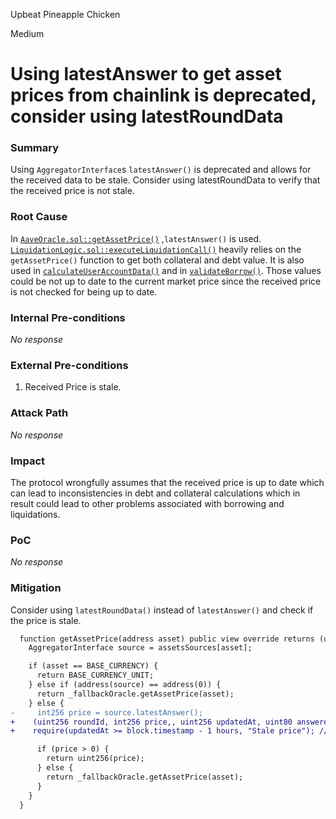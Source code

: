 Upbeat Pineapple Chicken

Medium

# Using latestAnswer to get asset prices from chainlink is deprecated, consider using latestRoundData

### Summary

Using `AggregatorInterface`s `latestAnswer()` is deprecated and allows for the received data to be stale. Consider using latestRoundData to verify that the received price is not stale.

### Root Cause

In [`AaveOracle.sol::getAssetPrice()`](https://github.com/sherlock-audit/2025-01-aave-v3-3/blob/8da00c84076db02af24bfe20cc6b99e6738f743f/aave-v3-origin/src/contracts/misc/AaveOracle.sol#L109) ,`latestAnswer()` is used. 
[`LiquidationLogic.sol::executeLiquidationCall()`](https://github.com/sherlock-audit/2025-01-aave-v3-3/blob/8da00c84076db02af24bfe20cc6b99e6738f743f/aave-v3-origin/src/contracts/protocol/libraries/logic/LiquidationLogic.sol#L200) heavily relies on the `getAssetPrice()` function to get both collateral and debt value. It is also used in [`calculateUserAccountData()`](https://github.com/sherlock-audit/2025-01-aave-v3-3/blob/8da00c84076db02af24bfe20cc6b99e6738f743f/aave-v3-origin/src/contracts/protocol/libraries/logic/GenericLogic.sol#L63) and in [`validateBorrow()`](https://github.com/sherlock-audit/2025-01-aave-v3-3/blob/8da00c84076db02af24bfe20cc6b99e6738f743f/aave-v3-origin/src/contracts/protocol/libraries/logic/BorrowLogic.sol#L78). Those values could be not up to date to the current market price since the received price is not checked for being up to date.

### Internal Pre-conditions

_No response_

### External Pre-conditions

1. Received Price is stale.

### Attack Path

_No response_

### Impact

The protocol wrongfully assumes that the received price is up to date which can lead to inconsistencies in debt and collateral calculations which in result could lead to other problems associated with borrowing and liquidations.

### PoC

_No response_

### Mitigation

  Consider using `latestRoundData()` instead of `latestAnswer()` and check if the price is stale.
```diff
  function getAssetPrice(address asset) public view override returns (uint256) {
    AggregatorInterface source = assetsSources[asset];

    if (asset == BASE_CURRENCY) {
      return BASE_CURRENCY_UNIT;
    } else if (address(source) == address(0)) {
      return _fallbackOracle.getAssetPrice(asset);
    } else {
-     int256 price = source.latestAnswer();
+    (uint256 roundId, int256 price,, uint256 updatedAt, uint80 answeredInRound) = source.latestRoundData();
+    require(updatedAt >= block.timestamp - 1 hours, "Stale price"); //or other time offset

      if (price > 0) {
        return uint256(price);
      } else {
        return _fallbackOracle.getAssetPrice(asset);
      }
    }
  }
  ```